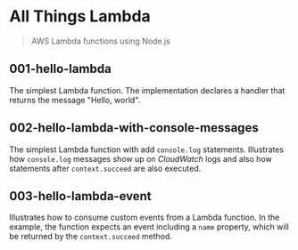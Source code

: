 # All Things Lambda
> AWS Lambda functions using Node.js

## 001-hello-lambda
The simplest Lambda function. The implementation declares a handler that returns the message "Hello, world".

## 002-hello-lambda-with-console-messages
The simplest Lambda function with add `console.log` statements. Illustrates how `console.log` messages show up on *CloudWatch* logs and also how statements after `context.succeed` are also executed.

## 003-hello-lambda-event
Illustrates how to consume custom events from a Lambda function. In the example, the function expects an event including a `name` property, which will be returned by the `context.succeed` method.
